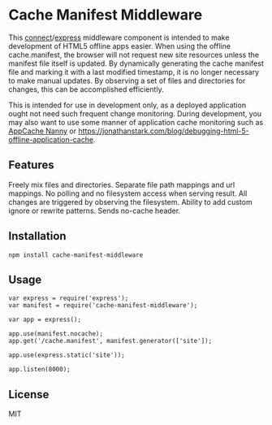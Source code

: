 # Cache Manifest Middleware #

This [connect](https://github.com/senchalabs/connect)/[express](http://expressjs.com/) middleware component is intended to make development of HTML5 offline apps easier.
When using the offline cache.manifest, the browser will not request new site resources unless the manifest file itself is updated.
By dynamically generating the cache manifest file and marking it with a last modified timestamp, it is no longer necessary to make manual updates.
By observing a set of files and directories for changes, this can be accomplished efficiently.

This is intended for use in development only, as a deployed application ought not need such frequent change monitoring.
During development, you may also want to use some manner of application cache monitoring such as [AppCache Nanny](https://github.com/gr2m/appcache-nanny) or <https://jonathanstark.com/blog/debugging-html-5-offline-application-cache>.

## Features ##

Freely mix files and directories.
Separate file path mappings and url mappings.
No polling and no filesystem access when serving result. All changes are triggered by observing the filesystem.
Ability to add custom ignore or rewrite patterns.
Sends no-cache header.

## Installation ##

    npm install cache-manifest-middleware

## Usage ##

    var express = require('express');
    var manifest = require('cache-manifest-middleware');

    var app = express();

    app.use(manifest.nocache);
    app.get('/cache.manifest', manifest.generator(['site']);

    app.use(express.static('site'));

    app.listen(8000);

## License ##

MIT